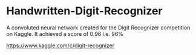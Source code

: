# Handwritten-Digit-Recognizer

A convoluted neural network created for the Digit Recognizer competition on Kaggle. It achieved a score of 0.96 i.e. 96%

https://www.kaggle.com/c/digit-recognizer
